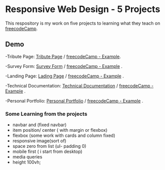 
# Responsive Web Design - 5 Projects
This respository is my work on five projects to learning what they teach on  [freecodeCamp](https://www.freecodecamp.org/learn/responsive-web-design/#responsive-web-design-projects).



## Demo
   -Tribute Page:  [Tribute Page](https://codepen.io/amitcesar/full/WNjeqJW) / [freecodeCamp - Example](https://codepen.io/freeCodeCamp/full/zNqgVx).

   -Survey Form:  [Survey Form](https://codepen.io/amitcesar/full/BaRBXjg) / [freecodeCamp - Example](https://codepen.io/freeCodeCamp/full/VPaoNP) .

   -Landing Page:  [Lading Page](https://codepen.io/amitcesar/full/WNjeVzx) / [freecodeCamp - Example](https://codepen.io/freeCodeCamp/full/RKRbwL) .
   
   -Technical Documentation:  [Technical Documentation](https://codepen.io/amitcesar/full/eYWYOmr) / [freecodeCamp - Example](https://codepen.io/freeCodeCamp/full/NdrKKL) .

   -Personal Portfolio: [Personal Portfolio](https://codepen.io/amitcesar/full/VwbwZPY) / [freecodeCamp - Example](https://codepen.io/freeCodeCamp/full/zNBOYG) .




### Some Learning from the projects 

- navbar and (fixed navbar)
- item position/ center ( with margin or flexbox)
- flexbox (some work with cards and column fixed)
- responsive image(sort of)
- space zero from list (ul- padding 0)
- mobile first ( i start from desktop)
- media queries
- height 100vh;